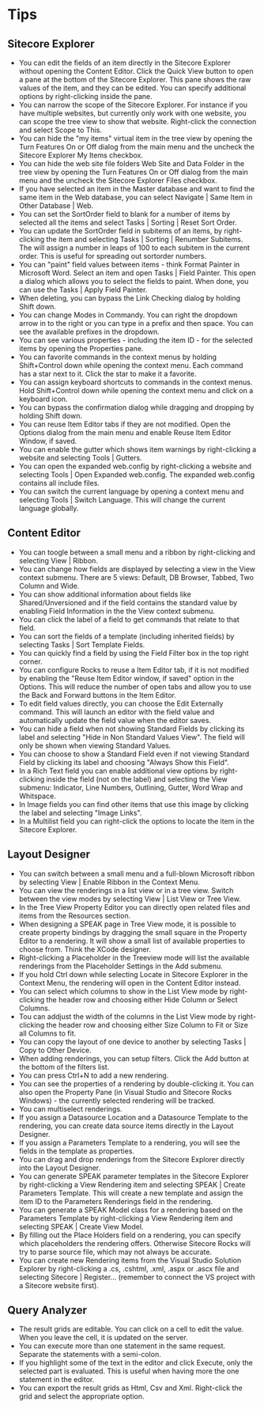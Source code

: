 # Tips

## Sitecore Explorer

* You can edit the fields of an item directly in the Sitecore Explorer without opening the Content Editor. Click the Quick View button to open a pane at the bottom of the Sitecore Explorer. This pane shows the raw values of the item, and they can be edited. You can specify additional options by right-clicking inside the pane.
* You can narrow the scope of the Sitecore Explorer. For instance if you have multiple websites, but currently only work with one website, you can scope the tree view to show that website. Right-click the connection and select Scope to This.
* You can hide the "my items" virtual item in the tree view by opening the Turn Features On or Off dialog from the main menu and the uncheck the Sitecore Explorer My Items checkbox.
* You can hide the web site file folders Web Site and Data Folder in the tree view by opening the Turn Features On or Off dialog from the main menu and the uncheck the Sitecore Explorer Files checkbox.
* If you have selected an item in the Master database and want to find the same item in the Web database, you can select Navigate | Same Item in Other Database | Web.
* You can set the SortOrder field to blank for a number of items by selected all the items and select Tasks | Sorting | Reset Sort Order.
* You can update the SortOrder field in subitems of an items, by right-clicking the item and selecting Tasks | Sorting | Renumber Subitems. The will assign a number in leaps of 100 to each subitem in the current order. This is useful for spreading out sortorder numbers.
* You can "paint" field values between items - think Format Painter in Microsoft Word. Select an item and open Tasks | Field Painter. This open a dialog which allows you to select the fields to paint. When done, you can use the Tasks | Apply Field Painter.
* When deleting, you can bypass the Link Checking dialog by holding Shift down.
* You can change Modes in Commandy. You can right the dropdown arrow in to the right or you can type in a prefix and then space. You can see the available prefixes in the dropdown.
* You can see various properties - including the item ID - for the selected items by opening the Properties pane.
* You can favorite commands in the context menus by holding Shift+Control down while opening the context menu. Each command has a star next to it. Click the star to make it a favorite.
* You can assign keyboard shortcuts to commands in the context menus. Hold Shift+Control down while opening the context menu and click on a keyboard icon. 
* You can bypass the confirmation dialog while dragging and dropping by holding Shift down.
* You can reuse Item Editor tabs if they are not modified. Open the Options dialog from the main menu and enable Reuse Item Editor Window, if saved.
* You can enable the gutter which shows item warnings by right-clicking a website and selecting Tools | Gutters.
* You can open the expanded web.config by right-clicking a website and selecting Tools | Open Expanded web.config. The expanded web.config contains all include files.   
* You can switch the current language by opening a context menu and selecting Tools | Switch Language. This will change the current language globally.  

## Content Editor

* You can toogle between a small menu and a ribbon by right-clicking and selecting View | Ribbon.
* You can change how fields are displayed by selecting a view in the View context submenu. There are 5 views: Default, DB Browser, Tabbed, Two Column and Wide.
* You can show additional information about fields like Shared/Unversioned and if the field contains the standard value by enabling Field Information in the the View context submenu.
* You can click the label of a field to get commands that relate to that field.
* You can sort the fields of a template (including inherited fields) by selecting Tasks | Sort Template Fields.
* You can quickly find a field by using the Field Filter box in the top right corner.
* You can configure Rocks to reuse a Item Editor tab, if it is not modified by enabling the "Reuse Item Editor window, if saved" option in the Options. This will reduce the number of open tabs and allow you to use the Back and Forward buttons in the Item Editor.
* To edit field values directly, you can choose the Edit Externally command. This will launch an editor with the field value and automatically update the field value when the editor saves.
* You can hide a field when not showing Standard Fields by clicking its label and selecting "Hide in Non Standard Values View". The field will only be shown when viewing Standard Values.
* You can choose to show a Standard Field even if not viewing Standard Field by clicking its label and choosing "Always Show this Field".
* In a Rich Text field you can enable additional view options by right-clicking inside the field (not on the label) and selecting the View submenu: Indicator, Line Numbers, Outlining, Gutter, Word Wrap and Whitspace.
* In Image fields you can find other items that use this image by clicking the label and selecting "Image Links".
* In a Multilist field you can right-click the options to locate the item in the Sitecore Explorer.

## Layout Designer
* You can switch between a small menu and a full-blown Microsoft ribbon by selecting View | Enable Ribbon in the Context Menu.
* You can view the renderings in a list view or in a tree view. Switch between the view modes by selecting View | List View or Tree View.
* In the Tree View Property Editor you can directly open related files and items from the Resources section.
* When designing a SPEAK page in Tree View mode, it is possible to create property bindings by dragging the small square in the Property Editor to a rendering. It will show a small list of available properties to choose from. Think the XCode designer.
* Right-clicking a Placeholder in the Treeview mode will list the available renderings from the Placeholder Settings in the Add submenu.
* If you hold Ctrl down while selecting Locate in Sitecore Explorer in the Context Menu, the rendering will open in the Content Editor instead.
* You can select which columns to show in the List View mode by right-clicking the header row and choosing either Hide Column or Select Columns.
* Tou can addjust the width of the columns in the List View mode by right-clicking the header row and choosing either Size Column to Fit or Size all Columns to fit.
* You can copy the layout of one device to another by selecting Tasks | Copy to Other Device. 
* When adding renderings, you can setup filters. Click the Add button at the bottom of the filters list.
* You can press Ctrl+N to add a new rendering.
* You can see the properties of a rendering by double-clicking it. You can also open the Property Pane (in Visual Studio and Sitecore Rocks Windows) - the currently selected rendering will be tracked.
* You can multiselect renderings.
* If you assign a Datasource Location and a Datasource Template to the rendering, you can create data source items directly in the Layout Designer.
* If you assign a Parameters Template to a rendering, you will see the fields in the template as properties.
* You can drag and drop renderings from the Sitecore Explorer directly into the Layout Designer.
* You can generate SPEAK parameter templates in the Sitecore Explorer by right-clicking a View Rendering item and selecting SPEAK | Create Parameters Template. This will create a new template and assign the item ID to the Parameters Renderings field in the rendering.
* You can generate a SPEAK Model class for a rendering based on the Parameters Template by right-clicking a View Rendering item and selecting SPEAK | Create View Model.
* By filling out the Place Holders field on a rendering, you can specify which placeholders the rendering offers. Otherwise Sitecore Rocks will try to parse source file, which may not always be accurate.
* You can create new Rendering items from the Visual Studio Solution Explorer by right-clicking a .cs, .cshtml, .xml, .aspx or .ascx file and selecting Sitecore | Register... (remember to connect the VS project with a Sitecore website first).

## Query Analyzer

* The result grids are editable. You can click on a cell to edit the value. When you leave the cell, it is updated on the server.
* You can execute more than one statement in the same request. Separate the statements with a semi-colon. 
* If you highlight some of the text in the editor and click Execute, only the selected part is evaluated. This is useful when having more the one statement in the editor.
* You can export the result grids as Html, Csv and Xml. Right-click the grid and select the appropriate option.

